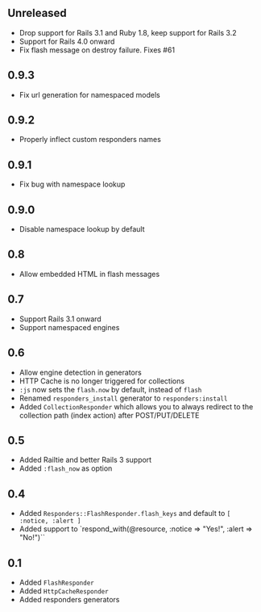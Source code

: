 ## Unreleased

* Drop support for Rails 3.1 and Ruby 1.8, keep support for Rails 3.2
* Support for Rails 4.0 onward
* Fix flash message on destroy failure. Fixes #61

## 0.9.3

* Fix url generation for namespaced models

## 0.9.2

* Properly inflect custom responders names

## 0.9.1

* Fix bug with namespace lookup

## 0.9.0

* Disable namespace lookup by default

## 0.8

* Allow embedded HTML in flash messages

## 0.7

* Support Rails 3.1 onward
* Support namespaced engines

## 0.6

* Allow engine detection in generators
* HTTP Cache is no longer triggered for collections
* `:js` now sets the `flash.now` by default, instead of `flash`
* Renamed `responders_install` generator to `responders:install`
* Added `CollectionResponder` which allows you to always redirect to the collection path
  (index action) after POST/PUT/DELETE

## 0.5

* Added Railtie and better Rails 3 support
* Added `:flash_now` as option

## 0.4

* Added `Responders::FlashResponder.flash_keys` and default to `[ :notice, :alert ]`
* Added support to `respond_with(@resource, :notice => "Yes!", :alert => "No!")``

## 0.1

* Added `FlashResponder`
* Added `HttpCacheResponder`
* Added responders generators
